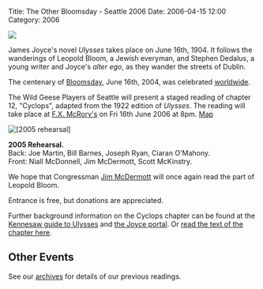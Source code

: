 Title: The Other Bloomsday - Seattle 2006
Date: 2006-04-15 12:00
Category: 2006

[![]({filename}/images/giant-2.jpg)]({filename}/images/giant.jpg "Download Cyclops Poster (3.6MB)")

James Joyce's novel *Ulysses* takes place on June 16th, 1904.
It follows the wanderings of Leopold Bloom, a Jewish everyman,
and Stephen Dedalus, a young writer and Joyce's *alter ego*,
as they wander the streets of Dublin.

The centenary of [Bloomsday](http://en.wikipedia.org/wiki/Bloomsday),
June 16th, 2004, was celebrated
[worldwide](http://www.rejoycedublin2004.com "ReJoyce Dublin 2004").

The Wild Geese Players of Seattle will present a staged reading of
chapter 12, "Cyclops", adapted from the 1922 edition of *Ulysses*.
The reading will take place at
[F.X. McRory's](http://www.fxmcrorys.com/fx.html) on Fri 16th June 2006 at 8pm.
[Map](http://maps.google.com/maps?q=419+Occidental+Ave+S,+Seattle,+WA+98104)

![]({filename}/images/2005-rehearsal.jpg "[2005 rehearsal]")

**2005 Rehearsal.** <br>
Back: Joe Martin, Bill Barnes, Joseph Ryan, Ciaran O'Mahony. <br>
Front: Niall McDonnell, Jim McDermott, Scott McKinstry.

We hope that Congressman [Jim McDermott]({filename}/players.md#Jim-McDermott)
will once again read the part of Leopold Bloom.

Entrance is free, but donations are appreciated.

Further background information on the Cyclops chapter can be found at
the [Kennesaw guide to Ulysses](http://ksumail.kennesaw.edu/~mglosup/ulysses/cyclops.htm)
and [the Joyce portal](http://www.robotwisdom.com/jaj/ulysses/notes12.html).
Or [read the text of the chapter here](http://www.readprint.com/chapter-6373/James-Joyce).

## Other Events

See our [archives]({filename}/archives.md) for details of our previous readings.

